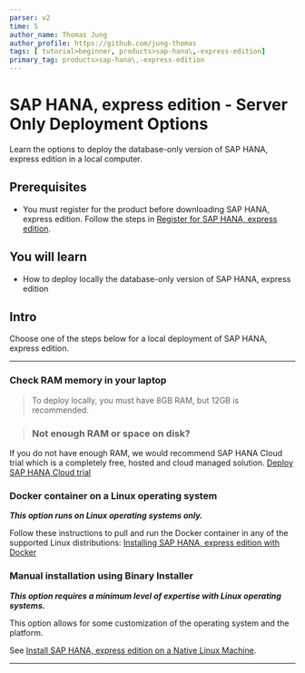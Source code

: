 ```yaml
---
parser: v2
time: 5
author_name: Thomas Jung
author_profile: https://github.com/jung-thomas
tags: [ tutorial>beginner, products>sap-hana\,-express-edition]
primary_tag: products>sap-hana\,-express-edition
---
```


# SAP HANA, express edition - Server Only Deployment Options

<!-- description --> Learn the options to deploy the database-only version of SAP HANA, express edition in a local computer.

## Prerequisites

- You must register for the product before downloading SAP HANA, express edition. Follow the steps in [Register for SAP HANA, express edition](hxe-ua-register).

## You will learn  

- How to deploy locally the database-only version of SAP HANA, express edition

## Intro

Choose one of the steps below for a local deployment of SAP HANA, express edition.

---

### Check RAM memory in your laptop

>To deploy locally, you must have 8GB RAM, but 12GB is recommended.

> ###  Not enough RAM or space on disk?

If you do not have enough RAM, we would recommend SAP HANA Cloud trial which is a completely free, hosted and cloud managed solution. [Deploy SAP HANA Cloud trial](hana-cloud-deploying)

### Docker container on a Linux operating system

***This option runs on Linux operating systems only.***

Follow these instructions to pull and run the Docker container in any of the supported Linux distributions: [Installing SAP HANA, express edition with Docker](hxe-ua-install-using-docker)

### Manual installation using Binary Installer

***This option requires a minimum level of expertise with Linux operating systems.***

This option allows for some customization of the operating system and the platform.

See [Install SAP HANA, express edition on a Native Linux Machine](group.hxe-install-binary).

---

